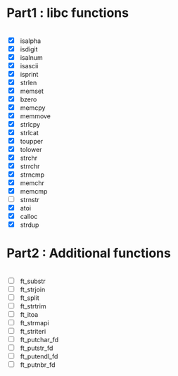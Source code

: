 <h1>Part1 : libc functions</h1>
<p><br /><input type="checkbox" checked/>&ensp; isalpha<br /><input type="checkbox" checked/>&ensp; isdigit<br /><input type="checkbox" checked/>&ensp; isalnum<br /><input type="checkbox" checked/>&ensp; isascii<br /><input type="checkbox" checked/>&ensp; isprint<br /><input type="checkbox" checked/>&ensp; strlen<br /><input type="checkbox" checked/>&ensp; memset<br /><input type="checkbox" checked/>&ensp; bzero<br /><input type="checkbox" checked/>&ensp; memcpy<br /><input type="checkbox" checked/>&ensp; memmove<br /><input type="checkbox" checked/>&ensp; strlcpy<br /><input type="checkbox" checked/>&ensp; strlcat<br /><input type="checkbox" checked/>&ensp; toupper<br /><input type="checkbox" checked/>&ensp; tolower<br /><input type="checkbox" checked/>&ensp; strchr<br /><input type="checkbox" checked/>&ensp; strrchr<br /><input type="checkbox" checked/>&ensp; strncmp<br /><input type="checkbox" checked/>&ensp; memchr<br /><input type="checkbox" checked/>&ensp; memcmp<br /><input type="checkbox"/>&ensp; strnstr<br /><input type="checkbox" checked/>&ensp; atoi<br /><input type="checkbox" checked/>&ensp; calloc<br /><input type="checkbox" checked/>&ensp; strdup</p>
<h1>Part2 : Additional functions</h1>
<p><br /><input type="checkbox" />&ensp; ft_substr<br /><input type="checkbox" />&ensp; ft_strjoin<br /><input type="checkbox" />&ensp; ft_split<br /><input type="checkbox" />&ensp; ft_strtrim<br /><input type="checkbox" />&ensp; ft_itoa<br /><input type="checkbox" />&ensp; ft_strmapi<br /><input type="checkbox" />&ensp; ft_striteri<br /><input type="checkbox" />&ensp; ft_putchar_fd<br /><input type="checkbox" />&ensp; ft_putstr_fd<br /><input type="checkbox" />&ensp; ft_putendl_fd<br /><input type="checkbox" />&ensp; ft_putnbr_fd</p>

